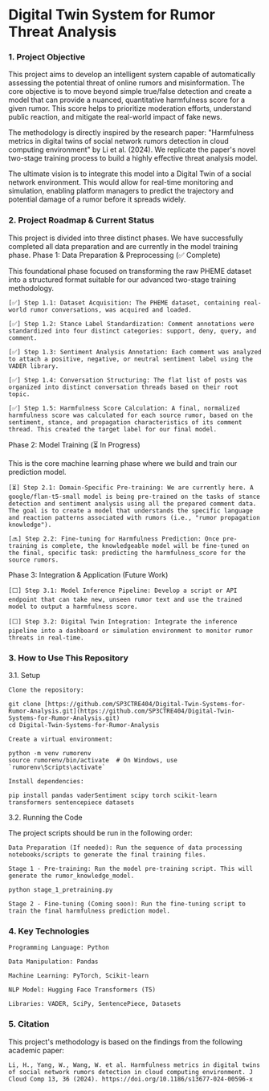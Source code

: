 # Digital Twin System for Rumor Threat Analysis
### 1. Project Objective

This project aims to develop an intelligent system capable of automatically assessing the potential threat of online rumors and misinformation. The core objective is to move beyond simple true/false detection and create a model that can provide a nuanced, quantitative harmfulness score for a given rumor. This score helps to prioritize moderation efforts, understand public reaction, and mitigate the real-world impact of fake news.

The methodology is directly inspired by the research paper: "Harmfulness metrics in digital twins of social network rumors detection in cloud computing environment" by Li et al. (2024). We replicate the paper's novel two-stage training process to build a highly effective threat analysis model.

The ultimate vision is to integrate this model into a Digital Twin of a social network environment. This would allow for real-time monitoring and simulation, enabling platform managers to predict the trajectory and potential damage of a rumor before it spreads widely.
### 2. Project Roadmap & Current Status

This project is divided into three distinct phases. We have successfully completed all data preparation and are currently in the model training phase.
Phase 1: Data Preparation & Preprocessing (✅ Complete)

This foundational phase focused on transforming the raw PHEME dataset into a structured format suitable for our advanced two-stage training methodology.

    [✅] Step 1.1: Dataset Acquisition: The PHEME dataset, containing real-world rumor conversations, was acquired and loaded.

    [✅] Step 1.2: Stance Label Standardization: Comment annotations were standardized into four distinct categories: support, deny, query, and comment.

    [✅] Step 1.3: Sentiment Analysis Annotation: Each comment was analyzed to attach a positive, negative, or neutral sentiment label using the VADER library.

    [✅] Step 1.4: Conversation Structuring: The flat list of posts was organized into distinct conversation threads based on their root topic.

    [✅] Step 1.5: Harmfulness Score Calculation: A final, normalized harmfulness score was calculated for each source rumor, based on the sentiment, stance, and propagation characteristics of its comment thread. This created the target label for our final model.

Phase 2: Model Training (⏳ In Progress)

This is the core machine learning phase where we build and train our prediction model.

    [⏳] Step 2.1: Domain-Specific Pre-training: We are currently here. A google/flan-t5-small model is being pre-trained on the tasks of stance detection and sentiment analysis using all the prepared comment data. The goal is to create a model that understands the specific language and reaction patterns associated with rumors (i.e., "rumor propagation knowledge").

    [🔜] Step 2.2: Fine-tuning for Harmfulness Prediction: Once pre-training is complete, the knowledgeable model will be fine-tuned on the final, specific task: predicting the harmfulness_score for the source rumors.

Phase 3: Integration & Application (Future Work)

    [⬜] Step 3.1: Model Inference Pipeline: Develop a script or API endpoint that can take new, unseen rumor text and use the trained model to output a harmfulness score.

    [⬜] Step 3.2: Digital Twin Integration: Integrate the inference pipeline into a dashboard or simulation environment to monitor rumor threats in real-time.

### 3. How to Use This Repository
3.1. Setup

    Clone the repository:

    git clone [https://github.com/SP3CTRE404/Digital-Twin-Systems-for-Rumor-Analysis.git](https://github.com/SP3CTRE404/Digital-Twin-Systems-for-Rumor-Analysis.git)
    cd Digital-Twin-Systems-for-Rumor-Analysis

    Create a virtual environment:

    python -m venv rumorenv
    source rumorenv/bin/activate  # On Windows, use `rumorenv\Scripts\activate`

    Install dependencies:

    pip install pandas vaderSentiment scipy torch scikit-learn transformers sentencepiece datasets

3.2. Running the Code

The project scripts should be run in the following order:

    Data Preparation (If needed): Run the sequence of data processing notebooks/scripts to generate the final training files.

    Stage 1 - Pre-training: Run the model pre-training script. This will generate the rumor_knowledge_model.

    python stage_1_pretraining.py

    Stage 2 - Fine-tuning (Coming soon): Run the fine-tuning script to train the final harmfulness prediction model.

### 4. Key Technologies

    Programming Language: Python

    Data Manipulation: Pandas

    Machine Learning: PyTorch, Scikit-learn

    NLP Model: Hugging Face Transformers (T5)

    Libraries: VADER, SciPy, SentencePiece, Datasets

### 5. Citation

This project's methodology is based on the findings from the following academic paper:

    Li, H., Yang, W., Wang, W. et al. Harmfulness metrics in digital twins of social network rumors detection in cloud computing environment. J Cloud Comp 13, 36 (2024). https://doi.org/10.1186/s13677-024-00596-x
